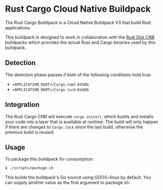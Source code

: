 # Rust Cargo Cloud Native Buildpack

The Rust Cargo Buildpack is a Cloud Native Buildpack V3 that build Rust applications.

This buildpack is designed to work in collaboration with the [Rust Dist CNB](https://github.com/dmikusa/rust-dist-cnb) buildpacks which provides the actual Rust and Cargo binaries used by this buildpack.

## Detection

The detection phase passes if both of the following conditions hold true:

- `<APPLICATION_ROOT>/Cargo.toml` exists
- `<APPLICATION_ROOT>/Cargo.lock` exists

## Integration

The Rust Cargo CNB will execute `cargo install`, which builds and installs your code into a layer that is available at runtime. The build will only happen if there are changes to `Cargo.lock` since the last build, otherwise the previous build is reused.

## Usage

To package this buildpack for consumption:

```bash
$ ./scripts/package.sh
```

This builds the buildpack's Go source using GOOS=linux by default. You can supply another value as the first argument to package.sh.
